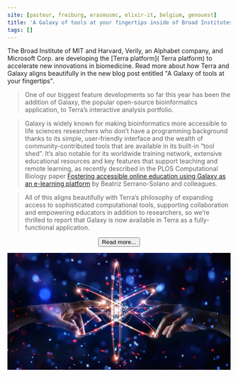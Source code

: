 ```yaml
---
site: [pasteur, freiburg, erasmusmc, elixir-it, belgium, genouest]
title: 'A Galaxy of tools at your fingertips inside of Broad Institutes Terra'
tags: []
---
```



The Broad Institute of MIT and Harvard, Verily, an Alphabet company, and Microsoft Corp. are developing the [Terra platform]( Terra platform)
to accelerate new innovations in biomedicine. Read more about how Terra and Galaxy aligns beautifully in the new blog post entitled
"A Galaxy of tools at your fingertips".

>  One of our biggest feature developments so far this year has been the addition of Galaxy, the popular open-source bioinformatics application, to Terra’s interactive analysis portfolio. 
   
>  Galaxy is widely known for making bioinformatics more accessible to life sciences researchers who don’t have a programming background thanks to
  its simple, user-friendly interface and the wealth of community-contributed tools that are available in its built-in “tool shed”. It’s also notable
  for its worldwide training network, extensive educational resources and key features that support teaching and remote learning, as recently described
  in the PLOS Computational Biology paper [Fostering accessible online education using Galaxy as an e-learning platform](https://doi.org/10.1371/journal.pcbi.1008923)
  by Beatriz Serrano-Solano and colleagues. 

>  All of this aligns beautifully with Terra’s philosophy of expanding access to sophisticated computational tools, supporting collaboration and
   empowering educators in addition to researchers, so we’re thrilled to report that Galaxy is now available in Terra as a fully-functional application. 

<div align="center">
<a href="https://terra.bio/a-galaxy-of-tools-at-your-fingertips/"><button type="button" class="btn btn-primary btn-lg">Read more...</button></a>
</div>

![Terra-and-Galaxy](/assets/media/terra-galaxy.png)

